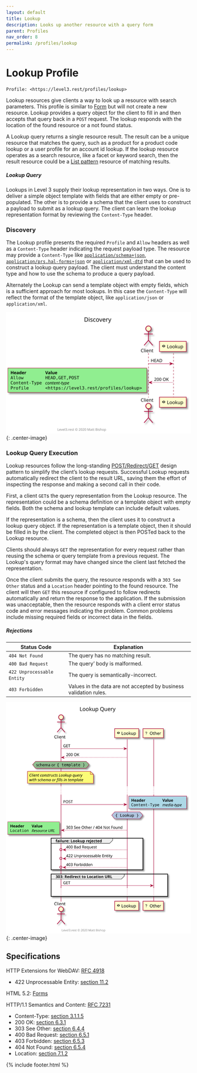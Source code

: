```yaml
---
layout: default
title: Lookup
description: Looks up another resource with a query form
parent: Profiles
nav_order: 8
permalink: /profiles/lookup
---
```

# Lookup Profile

```
Profile: <https://level3.rest/profiles/lookup>
```

Lookup resources give clients a way to look up a resource with search parameters. This profile is similar to [Form](form.md) but will not create a new resource. Lookup provides a query object for the client to fill in and then accepts that query back in a `POST` request. The lookup responds with the location of the found resource or a not found status. 

A Lookup query returns a single resource result. The result can be a unique resource that matches the query, such as a product for a product code lookup or a user profile for an account id lookup. If the lookup resource operates as a search resource, like a facet or keyword search, then the result resource could be a [List pattern](../patterns/list.md) resource of matching results.

##### Lookup Query

Lookups in Level 3 supply their lookup representation in two ways. One is to deliver a simple object template with fields that are either empty or pre-populated. The other is to provide a schema that the client uses to construct a payload to submit as a lookup query. The client can learn the lookup representation format by reviewing the `Content-Type` header.

### Discovery

The Lookup profile presents the required `Profile` and `Allow` headers as well as a `Content-Type` header indicating the request payload type. The resource may provide a `Content-Type` like [`application/schema+json`](https://json-schema.org/latest/json-schema-core.html), [`application/prs.hal-forms+json`](https://rwcbook.github.io/hal-forms/) or [`application/xml-dtd`](https://www.w3.org/2006/02/son-of-3023/draft-murata-kohn-lilley-xml-04.html) that can be used to construct a lookup query payload. The client must understand the content type and how to use the schema to produce a query payload.

Alternately the Lookup can send a template object with empty fields, which is a sufficient approach for most lookups. In this case the `Content-Type` will reflect the format of the template object, like `application/json` or `application/xml`.

![](lookup/discovery.svg){: .center-image}

### Lookup Query Execution

Lookup resources follow the long-standing [POST/Redirect/GET](https://en.wikipedia.org/wiki/Post/Redirect/Get) design pattern to simplify the client’s lookup requests. Successful Lookup requests automatically redirect the client to the result URL, saving them the effort of inspecting the response and making a second call in their code. 

First, a client `GET`s the query representation from the Lookup resource. The representation could be a schema definition or a template object with empty fields. Both the schema and lookup template can include default values.

If the representation is a schema, then the client uses it to construct a lookup query object. If the representation is a template object, then it should be filled in by the client. The completed object is then POSTed back to the Lookup resource.

Clients should always `GET` the representation for every request rather than reusing the schema or query template from a previous request. The Lookup's query format may have changed since the client last fetched the representation.

Once the client submits the query, the resource responds with a `303 See Other` status and a `Location` header pointing to the found resource. The client will then `GET` this resource if configured to follow redirects automatically and return the response to the application. If the submission was unacceptable, then the resource responds with a client error status code and error messages indicating the problem. Common problems include missing required fields or incorrect data in the fields.

##### Rejections

| Status Code                | Explanation                                                  |
| -------------------------- | ------------------------------------------------------------ |
| `404 Not Found`            | The query has no matching result.                            |
| `400 Bad Request`          | The query’ body is malformed.                                |
| `422 Unprocessable Entity` | The query is semantically-incorrect.                         |
| `403 Forbidden`            | Values in the data are not accepted by business validation rules. |

![](lookup/lookup.svg){: .center-image}

## Specifications

HTTP Extensions for WebDAV: [RFC 4918](https://tools.ietf.org/html/rfc4918)

- 422 Unprocessable Entity: [section 11.2](https://tools.ietf.org/html/rfc4918#section-11.2)

HTML 5.2: [Forms](https://www.w3.org/TR/html52/sec-forms.html)

HTTP/1.1 Semantics and Content: [RFC 7231](https://tools.ietf.org/html/rfc7231)

- Content-Type: [section 3.1.1.5](https://tools.ietf.org/html/rfc7231#section-3.1.1.5)
- 200 OK: [section 6.3.1](https://tools.ietf.org/html/rfc7231#section-6.3.1)
- 303 See Other: [section 6.4.4](https://tools.ietf.org/html/rfc7231#section-6.4.4)
- 400 Bad Request: [section 6.5.1](https://tools.ietf.org/html/rfc7231#section-6.5.1)
- 403 Forbidden: [section 6.5.3](https://tools.ietf.org/html/rfc7231#section-6.5.3)
- 404 Not Found: [section 6.5.4](https://tools.ietf.org/html/rfc7231#section-6.5.4)
- Location: [section 7.1.2](https://tools.ietf.org/html/rfc7231#section-7.1.2)

{% include footer.html %}
